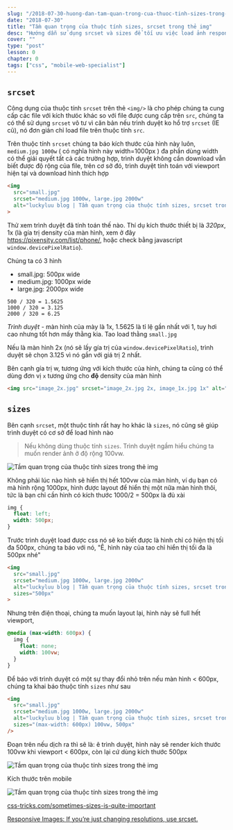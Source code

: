 ```yaml
---
slug: "/2018-07-30-huong-dan-tam-quan-trong-cua-thuoc-tinh-sizes-trong-the-img"
date: "2018-07-30"
title: "Tầm quan trọng của thuộc tính sizes, srcset trong thẻ img"
desc: "Hướng dẫn sử dụng srcset và sizes để tối ưu việc load ảnh responsive"
cover: ""
type: "post"
lesson: 0
chapter: 0
tags: ["css", "mobile-web-specialist"]
---
```


## `srcset`

Công dụng của thuộc tính `srcset` trên thẻ `<img/>` là cho phép chúng ta cung cấp các file với kích thưóc khác so với file được cung cấp trên `src`, chúng ta có thể sử dụng `srcset` vô tư vì căn bản nếu trình duyệt ko hổ trợ `srcset` (IE cũ), nó đơn giản chỉ load file trên thuộc tính `src`.

Trên thuộc tính `srcset` chúng ta báo kích thước của hình này luôn, `medium.jpg 1000w` ( có nghĩa hình này width=1000px ) đa phần dùng width có thể giải quyết tất cả các trường hợp, trình duyệt không cần download vẫn biết được độ rộng của file, trên cơ sở đó, trình duyệt tính toán với viewport hiện tại và download hình thích hợp

```html
<img
  src="small.jpg"
  srcset="medium.jpg 1000w, large.jpg 2000w"
  alt="luckyluu blog | Tầm quan trọng của thuộc tính sizes, srcset trong thẻ img"
>
```

Thử xem trình duyệt đã tính toán thế nào. Thí dụ kích thước thiết bị là *320px*, 1x (là gía trị density của màn hình, xem ở đây https://pixensity.com/list/phone/, hoặc check bằng javascript `window.devicePixelRatio`).

Chúng ta có 3 hình

- small.jpg: 500px wide
- medium.jpg: 1000px wide
- large.jpg: 2000px wide

```
500 / 320 = 1.5625
1000 / 320 = 3.125
2000 / 320 = 6.25
```

*Trình duyệt* - màn hình của mày là 1x, 1.5625 là tỉ lệ gần nhất với 1, tuy hơi cao nhưng tốt hơn mấy thằng kia. Tao load thằng `small.jpg`

Nếu là màn hình 2x (nó sẽ lấy gía trị của `window.devicePixelRatio`), trình duyệt sẽ chọn 3.125 vì nó gần với giá trị 2 nhất.

Bên cạnh gía trị w, tương ứng với kích thước của hình, chúng ta cũng có thể dùng đơn vị `x` tương ứng cho **độ** density của màn hình

```html
<img src="image_2x.jpg" srcset="image_2x.jpg 2x, image_1x.jpg 1x" alt="luckyluu blog | Tầm quan trọng của thuộc tính sizes, srcset trong thẻ img">
```

## `sizes`

Bên cạnh `srcset`, một thuộc tính rất hay ho khác là `sizes`, nó cũng sẽ giúp trình duyệt có cơ sở để load hình nào

> Nếu không dùng thuộc tính `sizes`. Trình duyệt ngầm hiểu chúng ta muốn render ảnh ở độ rộng 100vw.

![Tầm quan trọng của thuộc tính sizes trong thẻ img](https://res.cloudinary.com/css-tricks/image/upload/c_scale,w_1000,f_auto,q_auto/v1531489586/640-version_txwye1.png)

Không phải lúc nào hình sẽ hiển thị hết 100vw của màn hình, ví dụ bạn có mà hình rộng 1000px, hình được layout để hiển thị một nữa màn hình thôi, tức là bạn chỉ cần hình có kích thước 1000/2 = 500px là đủ xài

```css
img {
  float: left;
  width: 500px;
}
```

Trước trình duyệt load được css nó sẽ ko biết được là hình chỉ có hiện thị tối đa 500px, chúng ta báo với nó, "Ê, hình này của tao chỉ hiển thị tối đa là 500px nhé"

```html
<img
  src="small.jpg"
  srcset="medium.jpg 1000w, large.jpg 2000w"
  alt="luckyluu blog | Tầm quan trọng của thuộc tính sizes, srcset trong thẻ img"
  sizes="500px"
>
```

Nhưng trên điện thoại, chúng ta muốn layout lại, hình này sẽ full hết viewport,

```css
@media (max-width: 600px) {
  img {
    float: none;
    width: 100vw;
  }
}
```


Để báo với trình duyệt có một sự thay đổi nhỏ trên nếu màn hình < 600px, chúng ta khai báo thuộc tính `sizes` như sau

```html
<img 
  src="small.jpg"
  srcset="medium.jpg 1000w, large.jpg 2000w"
  alt="luckyluu blog | Tầm quan trọng của thuộc tính sizes, srcset trong thẻ img"
  sizes="(max-width: 600px) 100vw, 500px"
/>
```

Đoạn trên nếu dịch ra thì sẽ là: ê trình duyệt, hình này sẽ render kích thước 100vw khi viewport < 600px, còn lại cứ dùng kích thước 500px

![Tầm quan trọng của thuộc tính sizes trong thẻ img](https://res.cloudinary.com/css-tricks/image/upload/c_scale,w_1000,f_auto,q_auto/v1531489882/320-version_afwzxa.png)

Kích thước trên mobile

![Tầm quan trọng của thuộc tính sizes trong thẻ img](https://res.cloudinary.com/css-tricks/image/upload/c_scale,w_1000,f_auto,q_auto/v1531490069/640-version-mobile_l15ira.png)

[css-tricks.com/sometimes-sizes-is-quite-important](https://css-tricks.com/sometimes-sizes-is-quite-important/)

[Responsive Images: If you’re just changing resolutions, use srcset.](https://css-tricks.com/responsive-images-youre-just-changing-resolutions-use-srcset/)
